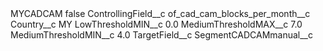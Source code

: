 <?xml version="1.0" encoding="UTF-8"?>
<CustomMetadata xmlns="http://soap.sforce.com/2006/04/metadata" xmlns:xsi="http://www.w3.org/2001/XMLSchema-instance" xmlns:xsd="http://www.w3.org/2001/XMLSchema">
    <label>MYCADCAM</label>
    <protected>false</protected>
    <values>
        <field>ControllingField__c</field>
        <value xsi:type="xsd:string">of_cad_cam_blocks_per_month__c</value>
    </values>
    <values>
        <field>Country__c</field>
        <value xsi:type="xsd:string">MY</value>
    </values>
    <values>
        <field>LowThresholdMIN__c</field>
        <value xsi:type="xsd:double">0.0</value>
    </values>
    <values>
        <field>MediumThresholdMAX__c</field>
        <value xsi:type="xsd:double">7.0</value>
    </values>
    <values>
        <field>MediumThresholdMIN__c</field>
        <value xsi:type="xsd:double">4.0</value>
    </values>
    <values>
        <field>TargetField__c</field>
        <value xsi:type="xsd:string">SegmentCADCAMmanual__c</value>
    </values>
</CustomMetadata>
